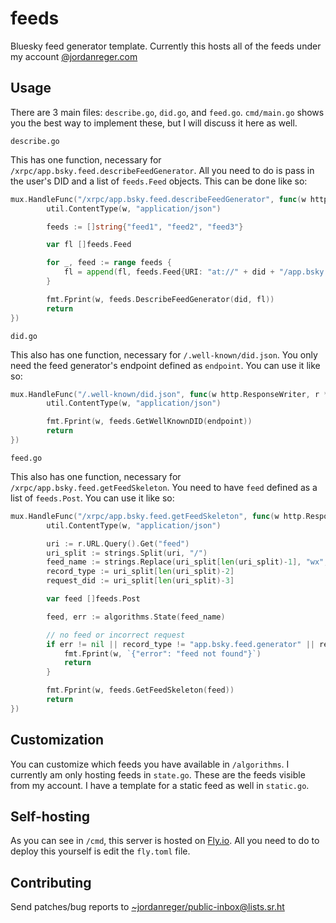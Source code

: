 # feeds

Bluesky feed generator template. Currently this hosts all of the feeds under my account [@jordanreger.com](https://bsky.app/profile/jordanreger.com)

## Usage

There are 3 main files: `describe.go`, `did.go`, and `feed.go`. `cmd/main.go` shows you the best way to implement these, but I will discuss it here as well.

`describe.go`

This has one function, necessary for `/xrpc/app.bsky.feed.describeFeedGenerator`. All you need to do is pass in the user's DID and a list of `feeds.Feed` objects. This can be done like so:

```go
mux.HandleFunc("/xrpc/app.bsky.feed.describeFeedGenerator", func(w http.ResponseWriter, r *http.Request) {
		util.ContentType(w, "application/json")

		feeds := []string{"feed1", "feed2", "feed3"}

		var fl []feeds.Feed

		for _, feed := range feeds {
			fl = append(fl, feeds.Feed{URI: "at://" + did + "/app.bsky.feed.generator/" + feed})
		}

		fmt.Fprint(w, feeds.DescribeFeedGenerator(did, fl))
		return
})
```

`did.go`

This also has one function, necessary for `/.well-known/did.json`. You only need the feed generator's endpoint defined as `endpoint`. You can use it like so:

```go
mux.HandleFunc("/.well-known/did.json", func(w http.ResponseWriter, r *http.Request) {
		util.ContentType(w, "application/json")

		fmt.Fprint(w, feeds.GetWellKnownDID(endpoint))
		return
})
```

`feed.go`

This also has one function, necessary for `/xrpc/app.bsky.feed.getFeedSkeleton`. You need to have `feed` defined as a list of `feeds.Post`. You can use it like so:

```go
mux.HandleFunc("/xrpc/app.bsky.feed.getFeedSkeleton", func(w http.ResponseWriter, r *http.Request) {
		util.ContentType(w, "application/json")

		uri := r.URL.Query().Get("feed")
		uri_split := strings.Split(uri, "/")
		feed_name := strings.Replace(uri_split[len(uri_split)-1], "wx", "", 1)
		record_type := uri_split[len(uri_split)-2]
		request_did := uri_split[len(uri_split)-3]

		var feed []feeds.Post

		feed, err := algorithms.State(feed_name)

		// no feed or incorrect request
		if err != nil || record_type != "app.bsky.feed.generator" || request_did != did {
			fmt.Fprint(w, `{"error": "feed not found"}`)
			return
		}

		fmt.Fprint(w, feeds.GetFeedSkeleton(feed))
		return
})
```

## Customization

You can customize which feeds you have available in `/algorithms`. I currently am only hosting feeds in `state.go`. These are the feeds visible from my account. I have a template for a static feed as well in `static.go`.

## Self-hosting

As you can see in `/cmd`, this server is hosted on [Fly.io](https://fly.io). All you need to do to deploy this yourself is edit the `fly.toml` file.

## Contributing

Send patches/bug reports to <~jordanreger/public-inbox@lists.sr.ht>
